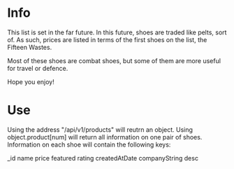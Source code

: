 # Info

This list is set in the far future. In this future, shoes are traded like pelts, sort of. As such, prices are listed in terms of the first shoes on the list, the Fifteen Wastes.

Most of these shoes are combat shoes, but some of them are more useful for travel or defence.

Hope you enjoy!

# Use

Using the address "/api/v1/products" will reutrn an object. Using object.product\[num\] will return all information on one pair of shoes.
Information on each shoe will contain the following keys:

\_id
name
price
featured
rating
createdAtDate
companyString
desc
